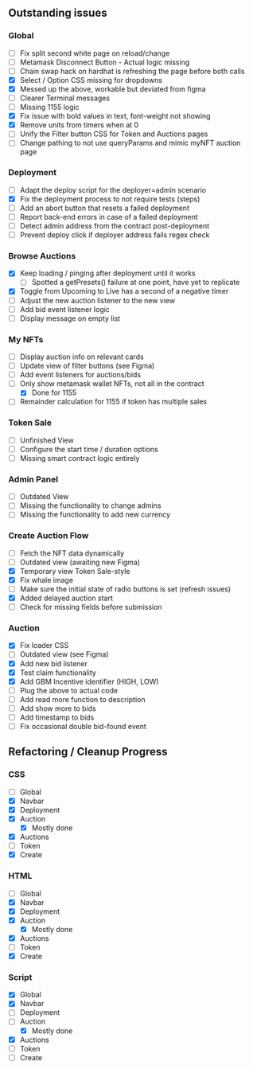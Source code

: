 ## Outstanding issues

### Global

- [ ] Fix split second white page on reload/change
- [ ] Metamask Disconnect Button - Actual logic missing
- [ ] Chain swap hack on hardhat is refreshing the page before both calls
- [x] Select / Option CSS missing for dropdowns
- [x] Messed up the above, workable but deviated from figma
- [ ] Clearer Terminal messages
- [ ] Missing 1155 logic
- [x] Fix issue with bold values in text, font-weight not showing
- [x] Remove units from timers when at 0
- [ ] Unify the Filter button CSS for Token and Auctions pages
- [ ] Change pathing to not use queryParams and mimic myNFT auction page

### Deployment

- [ ] Adapt the deploy script for the deployer=admin scenario
- [x] Fix the deployment process to not require tests (steps)
- [ ] Add an abort button that resets a failed deployment
- [ ] Report back-end errors in case of a failed deployment
- [ ] Detect admin address from the contract post-deployment
- [ ] Prevent deploy click if deployer address fails regex check

### Browse Auctions

- [x] Keep loading / pinging after deployment until it works
    - [ ] Spotted a getPresets() failure at one point, have yet to replicate
- [x] Toggle from Upcoming to Live has a second of a negative timer
- [ ] Adjust the new auction listener to the new view
- [ ] Add bid event listener logic
- [ ] Display message on empty list

### My NFTs

- [ ] Display auction info on relevant cards
- [ ] Update view of filter buttons (see Figma)
- [ ] Add event listeners for auctions/bids
- [ ] Only show metamask wallet NFTs, not all in the contract
    - [x] Done for 1155
- [ ] Remainder calculation for 1155 if token has multiple sales

### Token Sale

- [ ] Unfinished View
- [ ] Configure the start time / duration options
- [ ] Missing smart contract logic entirely

### Admin Panel 

- [ ] Outdated View
- [ ] Missing the functionality to change admins
- [ ] Missing the functionality to add new currency

### Create Auction Flow

- [ ] Fetch the NFT data dynamically
- [ ] Outdated view (awaiting new Figma)
- [x] Temporary view Token Sale-style
- [x] Fix whale image
- [ ] Make sure the initial state of radio buttons is set (refresh issues)
- [x] Added delayed auction start
- [ ] Check for missing fields before submission

### Auction 

- [x] Fix loader CSS
- [ ] Outdated view (see Figma)
- [x] Add new bid listener
- [x] Test claim functionality
- [x] Add GBM Incentive identifier (HIGH, LOW)
- [ ] Plug the above to actual code
- [ ] Add read more function to description
- [ ] Add show more to bids
- [ ] Add timestamp to bids
- [ ] Fix occasional double bid-found event

## Refactoring / Cleanup Progress

### CSS

- [ ] Global
- [x] Navbar
- [x] Deployment
- [x] Auction
    - [x] Mostly done
- [x] Auctions
- [ ] Token
- [x] Create
### HTML 

- [ ] Global
- [x] Navbar
- [x] Deployment
- [x] Auction
    - [x] Mostly done
- [x] Auctions
- [ ] Token
- [x] Create
### Script

- [x] Global
- [x] Navbar
- [ ] Deployment
- [ ] Auction
    - [x] Mostly done
- [x] Auctions
- [ ] Token
- [ ] Create